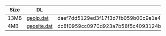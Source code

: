 |    Size   |     DL  | sha512sum |
|  ---  |  ---  |  ---  |
| 13MB | [geoip.dat](https://cdn.jsdelivr.net/gh/googleians/Rules@main/geoip.dat) | daef7dd5129ed3f17f3d7fb059b00c9a1a43b71e1551971aee23b5acf8f171a0f157bfa88478365ce19b75f7682a9b363e6f665b682d9aedd80c6992b5f321a9 |
| 4MB | [geosite.dat](https://cdn.jsdelivr.net/gh/googleians/Rules@main/geosite.dat) | dc8f0959cc0970d923a7b58f5c4093124b74efe7b6853e7e5d79806411434793c5622ac9dd3e82a355afc8eb0e591d16cede16d4f126207a5e5a29cb8849831e |

